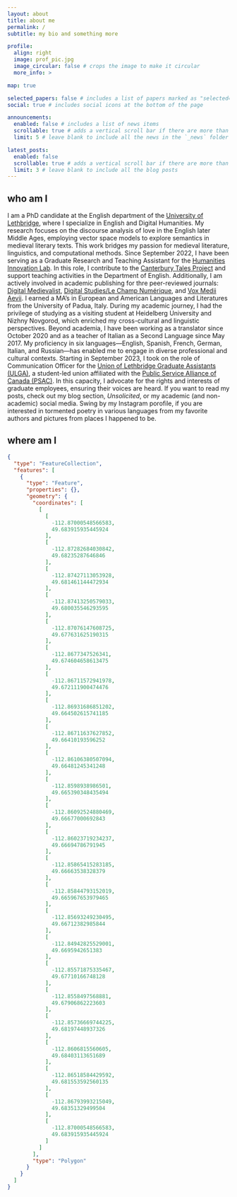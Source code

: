 ```yaml
---
layout: about
title: about me
permalink: /
subtitle: my bio and something more

profile:
  align: right
  image: prof_pic.jpg
  image_circular: false # crops the image to make it circular
  more_info: > 

map: true

selected_papers: false # includes a list of papers marked as "selected={true}"
social: true # includes social icons at the bottom of the page

announcements:
  enabled: false # includes a list of news items
  scrollable: true # adds a vertical scroll bar if there are more than 3 news items
  limit: 5 # leave blank to include all the news in the `_news` folder

latest_posts:
  enabled: false
  scrollable: true # adds a vertical scroll bar if there are more than 3 new posts items
  limit: 3 # leave blank to include all the blog posts
---
```


## who am I
I am a PhD candidate at the English department of the [University of Lethbridge](https://www.ulethbridge.ca/), where I specialize in English and Digital Humanities. My research focuses on the discourse analysis of love in the English later Middle Ages, employing vector space models to explore semantics in medieval literary texts. This work bridges my passion for medieval literature, linguistics, and computational methods. Since September 2022, I have been serving as a Graduate Research and Teaching Assistant for the [Humanities Innovation Lab](https://www.humanitiesinnovationlab.ca/). In this role, I contribute to the [Canterbury Tales Project](https://www.canterburytalesproject.org/) and support teaching activities in the Department of English. Additionally, I am actively involved in academic publishing for thre peer-reviewed journals: [Digital Medievalist](https://digitalmedievalist.org/), [Digital Studies/Le Champ Numérique](https://www.digitalstudies.org/), and [Vox Medii Aevii](https://voxmediiaevi.com/en/). I earned a MA’s in European and American Languages and Literatures from the University of Padua, Italy. During my academic journey, I had the privilege of studying as a visiting student at Heidelberg University and Nizhny Novgorod, which enriched my cross-cultural and linguistic perspectives. Beyond academia, I have been working as a translator since October 2020 and as a teacher of Italian as a Second Language since May 2017. My proficiency in six languages—English, Spanish, French, German, Italian, and Russian—has enabled me to engage in diverse professional and cultural contexts. Starting in September 2023, I took on the role of Communication Officer for the [Union of Lethbridge Graduate Assistants (ULGA)](https://ulga.ca/), a student-led union affiliated with the [Public Service Alliance of Canada (PSAC)](https://psacunion.ca/). In this capacity, I advocate for the rights and interests of graduate employees, ensuring their voices are heard. If you want to read my posts, check out my blog section, _Unsolicited_, or my academic (and non-academic) social media. Swing by my Instagram porofile, if you are interested in tormented poetry in various languages from my favorite authors and pictures from places I happened to be.

## where am I 
````geojson
{
  "type": "FeatureCollection",
  "features": [
    {
      "type": "Feature",
      "properties": {},
      "geometry": {
        "coordinates": [
          [
            [
              -112.87000548566583,
              49.683915935445924
            ],
            [
              -112.87282684030842,
              49.68235287646846
            ],
            [
              -112.87427113053928,
              49.681461144472934
            ],
            [
              -112.87413250579033,
              49.680035546293595
            ],
            [
              -112.87076147608725,
              49.677631625190315
            ],
            [
              -112.8677347526341,
              49.674604658613475
            ],
            [
              -112.86711572941978,
              49.672111900474476
            ],
            [
              -112.86931686851202,
              49.664502615741185
            ],
            [
              -112.86711637627852,
              49.66410193596252
            ],
            [
              -112.86106380507094,
              49.66481245341248
            ],
            [
              -112.8598938986501,
              49.665390348435494
            ],
            [
              -112.86092524880469,
              49.66677000692843
            ],
            [
              -112.86023719234237,
              49.66694786791945
            ],
            [
              -112.85865415283185,
              49.66663538328379
            ],
            [
              -112.85844793152019,
              49.665967653979465
            ],
            [
              -112.85693249230495,
              49.66712382985844
            ],
            [
              -112.84942825529001,
              49.6695942651383
            ],
            [
              -112.85571875335467,
              49.67710166748128
            ],
            [
              -112.8558497568881,
              49.67906862223603
            ],
            [
              -112.85736669744225,
              49.68197448937326
            ],
            [
              -112.8606815560605,
              49.68403113651689
            ],
            [
              -112.86518584429592,
              49.681553592560135
            ],
            [
              -112.86793993215049,
              49.68351329499504
            ],
            [
              -112.87000548566583,
              49.683915935445924
            ]
          ]
        ],
        "type": "Polygon"
      }
    }
  ]
}
````
